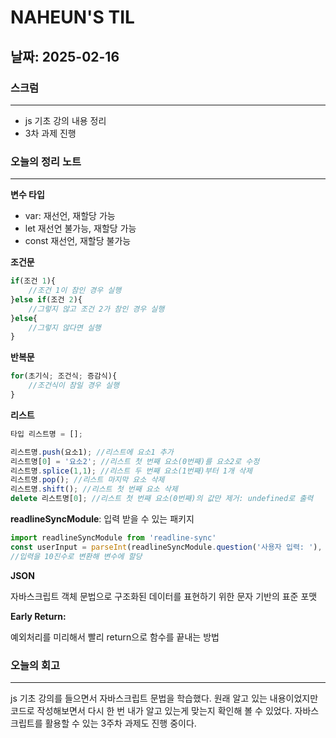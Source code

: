 # NAHEUN'S TIL 

## 날짜: 2025-02-16

### 스크럼
---
- js 기초 강의 내용 정리
- 3차 과제 진행


### 오늘의 정리 노트
---
**변수 타입**

- var: 재선언, 재할당 가능
- let 재선언 불가능, 재할당 가능
- const 재선언, 재할당 불가능

**조건문**

```jsx
if(조건 1){
	//조건 1이 참인 경우 실행
}else if(조건 2){
	//그렇지 않고 조건 2가 참인 경우 실행
}else{
	//그렇지 않다면 실행
}
```

**반복문**

```jsx
for(초기식; 조건식; 증감식){
	//조건식이 참일 경우 실행
}
```

**리스트**

```jsx
타입 리스트명 = [];

리스트명.push(요소1); //리스트에 요소1 추가
리스트명[0] = '요소2'; //리스트 첫 번째 요소(0번째)를 요소2로 수정
리스트명.splice(1,1); //리스트 두 번째 요소(1번째)부터 1개 삭제
리스트명.pop(); //리스트 마지막 요소 삭제
리스트명.shift(); //리스트 첫 번째 요소 삭제
delete 리스트명[0]; //리스트 첫 번째 요소(0번째)의 값만 제거: undefined로 출력

```

**readlineSyncModule**: 입력 받을 수 있는 패키지

```jsx
import readlineSyncModule from 'readline-sync'
const userInput = parseInt(readlineSyncModule.question('사용자 입력: '), 10); 
//입력을 10진수로 변환해 변수에 할당
```

**JSON**

자바스크립트 객체 문법으로 구조화된 데이터를 표현하기 위한 문자 기반의 표준 포맷

**Early Return:**

예외처리를 미리해서 빨리 return으로 함수를 끝내는 방법


### 오늘의 회고
---
js 기초 강의를 들으면서 자바스크립트 문법을 학습했다. 원래 알고 있는 내용이었지만 코드로 작성해보면서 다시 한 번 내가 알고 있는게 맞는지 확인해 볼 수 있었다. 자바스크립트를 활용할 수 있는 3주차 과제도 진행 중이다.